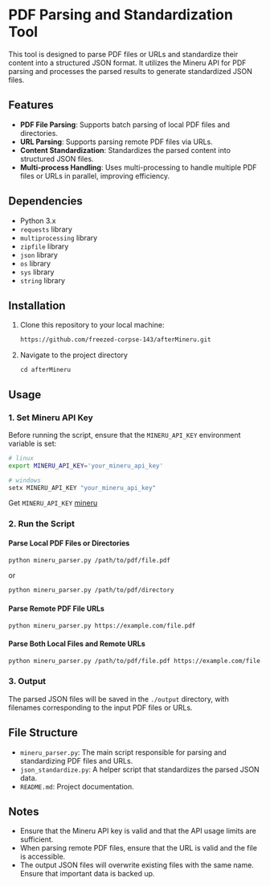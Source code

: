
# PDF Parsing and Standardization Tool

This tool is designed to parse PDF files or URLs and standardize their content into a structured JSON format. It utilizes the Mineru API for PDF parsing and processes the parsed results to generate standardized JSON files.

## Features

- **PDF File Parsing**: Supports batch parsing of local PDF files and directories.
- **URL Parsing**: Supports parsing remote PDF files via URLs.
- **Content Standardization**: Standardizes the parsed content into structured JSON files.
- **Multi-process Handling**: Uses multi-processing to handle multiple PDF files or URLs in parallel, improving efficiency.

## Dependencies

- Python 3.x
- `requests` library
- `multiprocessing` library
- `zipfile` library
- `json` library
- `os` library
- `sys` library
- `string` library

## Installation

1. Clone this repository to your local machine:
   ```bash
   https://github.com/freezed-corpse-143/afterMineru.git

2. Navigate to the project directory
   ```
   cd afterMineru
   ```

## Usage

### 1. Set Mineru API Key

Before running the script, ensure that the `MINERU_API_KEY` environment variable is set:

```bash
# linux
export MINERU_API_KEY='your_mineru_api_key'

# windows
setx MINERU_API_KEY "your_mineru_api_key"
```

Get `MINERU_API_KEY` [mineru]([MinerU](https://mineru.net/apiManage/docs))

### 2. Run the Script

#### Parse Local PDF Files or Directories

```bash
python mineru_parser.py /path/to/pdf/file.pdf
```

or

```bash
python mineru_parser.py /path/to/pdf/directory
```

#### Parse Remote PDF File URLs

```bash
python mineru_parser.py https://example.com/file.pdf
```

#### Parse Both Local Files and Remote URLs

```bash
python mineru_parser.py /path/to/pdf/file.pdf https://example.com/file.pdf
```

### 3. Output

The parsed JSON files will be saved in the `./output` directory, with filenames corresponding to the input PDF files or URLs.

## File Structure

- `mineru_parser.py`: The main script responsible for parsing and standardizing PDF files and URLs.
- `json_standardize.py`: A helper script that standardizes the parsed JSON data.
- `README.md`: Project documentation.

## Notes

- Ensure that the Mineru API key is valid and that the API usage limits are sufficient.
- When parsing remote PDF files, ensure that the URL is valid and the file is accessible.
- The output JSON files will overwrite existing files with the same name. Ensure that important data is backed up.
